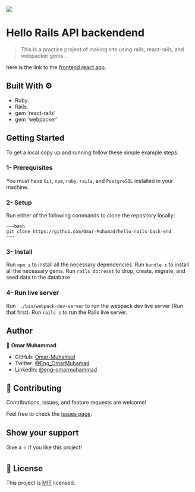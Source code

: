 ![](https://img.shields.io/badge/Microverse-blueviolet)

# Hello Rails API backendend 

> This is a practice project of making site using rails, react-rails, and webpacker gems .

here is the link to the [frontend react app](https://github.com/Omar-Muhamad/hello-react-front-end).

## Built With :gear:

- Ruby.
- Rails.
- gem 'react-rails'
- gem 'webpacker'

## Getting Started

To get a local copy up and running follow these simple example steps.

### 1- Prerequisites
You must have `Git`, `npm`, `ruby`, `rails`, and `PostgreSQL` installed in your machine.
### 2- Setup
Run either of the following commands to clone the repository locally:
```
~~~bash
git clone https://github.com/Omar-Muhamad/hello-rails-back-end
~~~
```
### 3- Install
Run `npm i` to install all the necessary dependencies.
Run `bundle i` to install all the necessary gems.
Run `rails db:reset` to drop, create, migrate, and seed data to the database 
### 4- Run live server
Run ` ./bin/webpack-dev-server` to run the webpack dev live server (Run that first).
Run `rails s` to run the Rails live server.

## Author

👤 **Omar Muhammad**

- GitHub: [Omar-Muhamad](https://github.com/Omar-Muhamad)
- Twitter: [@Eng_OmarMuhamad](https://twitter.com/Eng_OmarMuhamad)
- LinkedIn: [@eng-omarmuhammad](https://www.linkedin.com/in/eng-omarmuhammad/)

## 🤝 Contributing

Contributions, issues, and feature requests are welcome!

Feel free to check the [issues page](../../issues/).

## Show your support

Give a ⭐️ if you like this project!
## 📝 License

This project is [MIT](./MIT.md) licensed.
